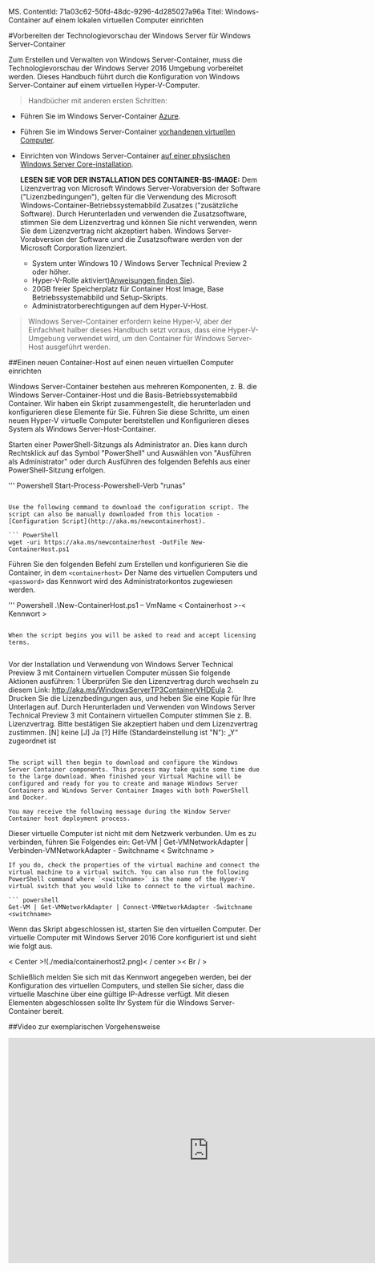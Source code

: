 MS. ContentId: 71a03c62-50fd-48dc-9296-4d285027a96a
Titel: Windows-Container auf einem lokalen virtuellen Computer einrichten

#Vorbereiten der Technologievorschau der Windows Server für Windows Server-Container

Zum Erstellen und Verwalten von Windows Server-Container, muss die Technologievorschau der Windows Server 2016 Umgebung vorbereitet werden.
Dieses Handbuch führt durch die Konfiguration von Windows Server-Container auf einem virtuellen Hyper-V-Computer.

> Handbücher mit anderen ersten Schritten:
> 

*   Führen Sie im Windows Server-Container [Azure](./azure_setup.md).
*   Führen Sie im Windows Server-Container [vorhandenen virtuellen Computer](./inplace_setup.md).
*   Einrichten von Windows Server-Container [auf einer physischen Windows Server Core-installation](./inplace_setup.md).
    
    **LESEN SIE VOR DER INSTALLATION DES CONTAINER-BS-IMAGE:**  Dem Lizenzvertrag von Microsoft Windows Server-Vorabversion der Software ("Lizenzbedingungen"), gelten für die Verwendung des Microsoft Windows-Container-Betriebssystemabbild Zusatzes ("zusätzliche Software).
    Durch Herunterladen und verwenden die Zusatzsoftware, stimmen Sie dem Lizenzvertrag und können Sie nicht verwenden, wenn Sie dem Lizenzvertrag nicht akzeptiert haben.
    Windows Server-Vorabversion der Software und die Zusatzsoftware werden von der Microsoft Corporation lizenziert.
    
    *   System unter Windows 10 / Windows Server Technical Preview 2 oder höher.
    *   Hyper-V-Rolle aktiviert)[Anweisungen finden Sie](https://msdn.microsoft.com/virtualization/hyperv_on_windows/quick_start/walkthrough_install#UsingPowerShell)).
    *   20GB freier Speicherplatz für Container Host Image, Base Betriebssystemabbild und Setup-Skripts.
    *   Administratorberechtigungen auf dem Hyper-V-Host.

> Windows Server-Container erfordern keine Hyper-V, aber der Einfachheit halber dieses Handbuch setzt voraus, dass eine Hyper-V-Umgebung verwendet wird, um den Container für Windows Server-Host ausgeführt werden.
> 

##Einen neuen Container-Host auf einen neuen virtuellen Computer einrichten

Windows Server-Container bestehen aus mehreren Komponenten, z. B. die Windows Server-Container-Host und die Basis-Betriebssystemabbild Container.
Wir haben ein Skript zusammengestellt, die herunterladen und konfigurieren diese Elemente für Sie.
Führen Sie diese Schritte, um einen neuen Hyper-V virtuelle Computer bereitstellen und Konfigurieren dieses System als Windows Server-Host-Container.

Starten einer PowerShell-Sitzungs als Administrator an.
Dies kann durch Rechtsklick auf das Symbol "PowerShell" und Auswählen von "Ausführen als Administrator" oder durch Ausführen des folgenden Befehls aus einer PowerShell-Sitzung erfolgen.

''' Powershell
Start-Process-Powershell-Verb "runas"


```

Use the following command to download the configuration script. The script can also be manually downloaded from this location - [Configuration Script](http://aka.ms/newcontainerhost).

``` PowerShell
wget -uri https://aka.ms/newcontainerhost -OutFile New-ContainerHost.ps1

```

Führen Sie den folgenden Befehl zum Erstellen und konfigurieren Sie die Container, in dem `<containerhost>` Der Name des virtuellen Computers und `<password>` das Kennwort wird des Administratorkontos zugewiesen werden.

''' Powershell
.\New-ContainerHost.ps1 – VmName < Containerhost >-< Kennwort >


```

When the script begins you will be asked to read and accept licensing terms.


```

Vor der Installation und Verwendung von Windows Server Technical Preview 3 mit Containern virtuellen Computer müssen Sie folgende Aktionen ausführen:
    1
Überprüfen Sie den Lizenzvertrag durch wechseln zu diesem Link: http://aka.ms/WindowsServerTP3ContainerVHDEula
    2.
Drucken Sie die Lizenzbedingungen aus, und heben Sie eine Kopie für Ihre Unterlagen auf.
Durch Herunterladen und Verwenden von Windows Server Technical Preview 3 mit Containern virtuellen Computer stimmen Sie z. B.
Lizenzvertrag.
Bitte bestätigen Sie akzeptiert haben und dem Lizenzvertrag zustimmen.
[N] keine [J] Ja [?] Hilfe (Standardeinstellung ist "N"): „Y“ zugeordnet ist


```

The script will then begin to download and configure the Windows Server Container components. This process may take quite some time due to the large download. When finished your Virtual Machine will be configured and ready for you to create and manage Windows Server Containers and Windows Server Container Images with both PowerShell and Docker.  

You may receive the following message during the Window Server Container host deployment process. 

```

Dieser virtuelle Computer ist nicht mit dem Netzwerk verbunden. Um es zu verbinden, führen Sie Folgendes ein:
Get-VM | Get-VMNetworkAdapter | Verbinden-VMNetworkAdapter - Switchname < Switchname >


```
If you do, check the properties of the virtual machine and connect the virtual machine to a virtual switch. You can also run the following PowerShell command where `<switchname>` is the name of the Hyper-V virtual switch that you would like to connect to the virtual machine.

``` powershell 
Get-VM | Get-VMNetworkAdapter | Connect-VMNetworkAdapter -Switchname <switchname>

```

Wenn das Skript abgeschlossen ist, starten Sie den virtuellen Computer.
Der virtuelle Computer mit Windows Server 2016 Core konfiguriert ist und sieht wie folgt aus.

< Center >!(./media/containerhost2.png)< / center >< Br / >

Schließlich melden Sie sich mit das Kennwort angegeben werden, bei der Konfiguration des virtuellen Computers, und stellen Sie sicher, dass die virtuelle Maschine über eine gültige IP-Adresse verfügt.
Mit diesen Elementen abgeschlossen sollte Ihr System für die Windows Server-Container bereit.

##Video zur exemplarischen Vorgehensweise

<iframe src="https://channel9.msdn.com/Blogs/containers/Quick-Start-Configure-Windows-Server-Containers-on-a-Local-System/player" width="800" height="450" allowFullScreen="true" frameBorder="0" scrolling="no" caps_internal_Id="41310593-862b-46c4-8965-53ffe730ae48" />

##Nächste Schritte – starten Sie mithilfe von Containern

Jetzt, eine Windows Server-2016 durch Ausführen der Funktion Servercontainer Windows System zur Arbeit mit Windows Server-Containern und Windows Server-Container Bilder die folgenden Handbücher zu wechseln.

[Schnellstart: Windows Server-Container und Docker](./manage_docker.md)

[Schnellstart: Windows Server-Container und PowerShell](./manage_powershell.md)

-------------------

[Zurück zur Startseite von Container](../containers_welcome.md)[Bekannte Probleme bei der aktuellen Version](../about/work_in_progress.md)


